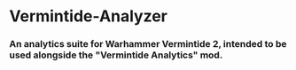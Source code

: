 # Vermintide-Analyzer

### An analytics suite for Warhammer Vermintide 2, intended to be used alongside the "Vermintide Analytics" mod.
